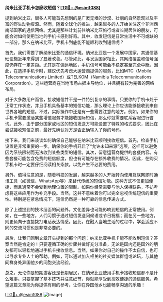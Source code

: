 **纳米比亚手机卡怎麽收短信？[[TG💪+ @esim1088](https://t.me/s/esim1088)]**

提到纳米比亚，很多人可能首先想到的是广袤无垠的沙漠、壮丽的自然景观以及丰富的野生动物资源。然而，随着全球化的推进，越来越多的人开始关注这个非洲西南部国家的通信网络。尤其是那些计划前往纳米比亚旅行或者长期居住的朋友，可能会对如何使用当地的手机卡感到好奇。其中，收发短信是日常生活中不可或缺的一部分，那么在纳米比亚，手机卡到底能不能顺利收到短信呢？

首先，我们需要了解纳米比亚的通信环境。纳米比亚是一个发展中国家，其通信基础设施近年来得到了显著改善。尽管如此，与发达国家相比，其网络覆盖和信号强度仍存在一定差距。尤其是在偏远地区，手机信号可能会不稳定甚至完全中断。因此，在选择手机卡时，建议优先考虑大运营商提供的服务，比如MTC（Mobile Telecommunications Limited）或TELKOM（Namibia Telecommunications Corporation）。这些运营商在当地市场占据主导地位，并且拥有较为完善的网络布局。

对于大多数用户而言，接收短信并不是一件特别复杂的事情。只要你的手机卡处于正常工作状态，并且手机具备基本的短信功能，那么理论上你应该能够接收到来自世界各地的短信。不过，实际操作中还是有一些需要注意的地方。例如，如果你的手机卡需要激活某些增值服务才能接收国际短信，那么你就需要联系客服进行咨询。此外，由于部分国家或地区的短信发送方可能设置了特殊的格式要求，因此在尝试接收短信之前，最好先确认对方是否正确输入了你的号码。

接下来，我们来谈谈如何确保自己能够在纳米比亚顺利接收短信。首先，检查手机设置是非常重要的一步。确保你的手机开启了“允许未知来源”选项，这样可以避免因为系统限制而无法收到某些类型的短信。其次，留意运营商提供的套餐内容。有些套餐可能包含免费的短信额度，但也有可能存在额外收费的情况。因此，在购买手机卡时一定要仔细阅读相关条款，以免产生不必要的费用。

另外，值得注意的是，随着科技的发展，越来越多的人开始转向使用互联网即时通讯工具（如微信、WhatsApp等）来替代传统的短信功能。这种方式不仅更加便捷，而且通常不会受到地理位置的限制。如果你经常需要与他人保持联系，不妨考虑将这些应用作为补充手段。当然，这并不意味着你可以完全忽视传统短信的重要性。特别是在紧急情况下，短信仍然是一种可靠的信息传递方式。

除了上述提到的技术层面的问题外，文化差异也可能影响到短信的正常使用。例如，在一些地方，人们习惯于通过短信发送问候语或节日祝福；而在另一些地方，则更倾向于直接拨打电话表达情感。因此，在融入当地生活的过程中，学会适应不同的交流习惯也是非常必要的。

最后，让我们回到文章开头提到的那个问题：纳米比亚手机卡能不能收到短信？答案当然是肯定的！只要遵循正确的步骤并做好充分准备，无论是国内还是国外的朋友都可以轻松地通过手机卡接收信息。当然，如果你对自己的操作不太自信，也可以寻求专业人士的帮助。例如，可以通过加入相关的社交媒体群组或论坛，与其他同样身处异国他乡的同胞交流经验。

总之，无论你是短期游客还是长期居民，在纳米比亚使用手机卡接收短信都不是什么难事。只要掌握了基本技巧并注意细节，你就能享受到高效便捷的通信服务。希望这篇文章能为你提供有用的参考，让你在异国他乡也能畅享沟通的乐趣！

[[TG💪+ @esim1088](https://t.me/s/esim1088) ![Image](https://i.postimg.cc/4NQfJmqS/Snipaste-2025-05-13-00-14-12.png)]